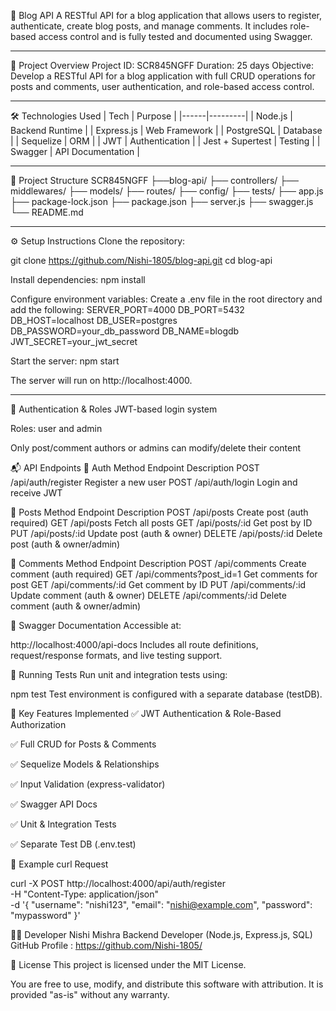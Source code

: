 📝 Blog API
A RESTful API for a blog application that allows users to register, authenticate, create blog posts, and manage comments. It includes role-based access control and is fully tested and documented using Swagger.

  ---

📌 Project Overview
Project ID: SCR845NGFF
Duration: 25 days
Objective: Develop a RESTful API for a blog application with full CRUD operations for posts and comments, user authentication, and role-based access control.

  ---

🛠️ Technologies Used
| Tech | Purpose |
|------|---------|
| Node.js | Backend Runtime |
| Express.js | Web Framework |
| PostgreSQL | Database |
| Sequelize | ORM |
| JWT | Authentication |
| Jest + Supertest | Testing |
| Swagger | API Documentation |

  ---

📂 Project Structure
SCR845NGFF
├──blog-api/
    ├── controllers/
    ├── middlewares/
    ├── models/
    ├── routes/
    ├── config/
    ├── tests/
    ├── app.js
    ├── package-lock.json
    ├── package.json
    ├── server.js
    ├── swagger.js
    └── README.md

  ---

⚙️ Setup Instructions
Clone the repository:


git clone https://github.com/Nishi-1805/blog-api.git
cd blog-api


Install dependencies:
npm install


Configure environment variables:
Create a .env file in the root directory and add the following:
SERVER_PORT=4000
DB_PORT=5432
DB_HOST=localhost
DB_USER=postgres
DB_PASSWORD=your_db_password
DB_NAME=blogdb
JWT_SECRET=your_jwt_secret


Start the server:
npm start


The server will run on http://localhost:4000.

  ---


🔐 Authentication & Roles
JWT-based login system

Roles: user and admin

Only post/comment authors or admins can modify/delete their content


📬 API Endpoints
🔐 Auth
Method	   Endpoint	           Description
POST	/api/auth/register	Register a new user
POST	/api/auth/login	    Login and receive JWT

📝 Posts
Method	 Endpoint	           Description
POST	/api/posts	        Create post (auth required)
GET	    /api/posts	        Fetch all posts
GET	    /api/posts/:id	    Get post by ID
PUT	    /api/posts/:id	    Update post (auth & owner)
DELETE	/api/posts/:id	    Delete post (auth & owner/admin)

💬 Comments
Method	  Endpoint	                    Description
POST	/api/comments	          Create comment (auth required)
GET	    /api/comments?post_id=1	  Get comments for post
GET	    /api/comments/:id	      Get comment by ID
PUT	    /api/comments/:id	      Update comment (auth & owner)
DELETE	/api/comments/:id	      Delete comment (auth & owner/admin)


🚀 Swagger Documentation
Accessible at:

http://localhost:4000/api-docs
Includes all route definitions, request/response formats, and live testing support.


🧪 Running Tests
Run unit and integration tests using:

npm test
Test environment is configured with a separate database (testDB).


🧠 Key Features Implemented
✅ JWT Authentication & Role-Based Authorization

✅ Full CRUD for Posts & Comments

✅ Sequelize Models & Relationships

✅ Input Validation (express-validator)

✅ Swagger API Docs

✅ Unit & Integration Tests

✅ Separate Test DB (.env.test)



🧾 Example curl Request

curl -X POST http://localhost:4000/api/auth/register \
  -H "Content-Type: application/json" \
  -d '{
    "username": "nishi123",
    "email": "nishi@example.com",
    "password": "mypassword"
}'


🧑‍💻 Developer
Nishi Mishra
Backend Developer (Node.js, Express.js, SQL)
GitHub Profile : https://github.com/Nishi-1805/


📄 License
This project is licensed under the MIT License.

You are free to use, modify, and distribute this software with attribution. It is provided "as-is" without any warranty.